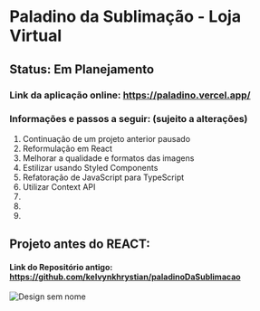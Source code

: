 # Paladino da Sublimação - Loja Virtual
## Status: Em Planejamento 

### Link da aplicação online: https://paladino.vercel.app/

### Informações e passos a seguir: (sujeito a alterações)
1. Continuação de um projeto anterior pausado
2. Reformulação em React
3. Melhorar a qualidade e formatos das imagens
4. Estilizar usando Styled Components
5. Refatoração de JavaScript para TypeScript
6. Utilizar Context API
7. 
8.
9.


## Projeto antes do REACT:
#### Link do Repositório antigo: https://github.com/kelvynkhrystian/paladinoDaSublimacao

![Design sem nome](https://user-images.githubusercontent.com/94154348/188351799-e9d3ab58-4798-48a2-a595-145b69d8ac3b.gif)
